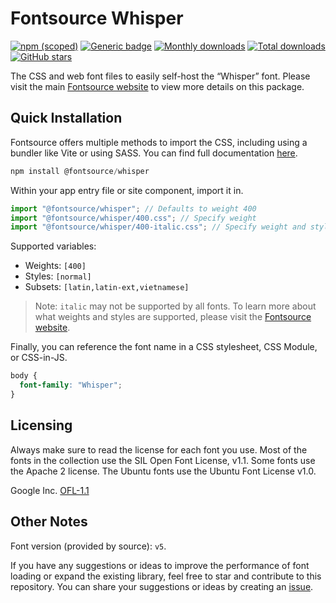 # Fontsource Whisper

[![npm (scoped)](https://img.shields.io/npm/v/@fontsource/whisper?color=brightgreen)](https://www.npmjs.com/package/@fontsource/whisper) [![Generic badge](https://img.shields.io/badge/fontsource-passing-brightgreen)](https://github.com/fontsource/fontsource) [![Monthly downloads](https://badgen.net/npm/dm/@fontsource/whisper)](https://github.com/fontsource/fontsource) [![Total downloads](https://badgen.net/npm/dt/@fontsource/whisper)](https://github.com/fontsource/fontsource) [![GitHub stars](https://img.shields.io/github/stars/fontsource/fontsource.svg?style=social&label=Star)](https://github.com/fontsource/fontsource/stargazers)

The CSS and web font files to easily self-host the “Whisper” font. Please visit the main [Fontsource website](https://fontsource.org/fonts/whisper) to view more details on this package.

## Quick Installation

Fontsource offers multiple methods to import the CSS, including using a bundler like Vite or using SASS. You can find full documentation [here](https://fontsource.org/docs/getting-started/introduction).

```javascript
npm install @fontsource/whisper
```

Within your app entry file or site component, import it in.

```javascript
import "@fontsource/whisper"; // Defaults to weight 400
import "@fontsource/whisper/400.css"; // Specify weight
import "@fontsource/whisper/400-italic.css"; // Specify weight and style
```

Supported variables:
- Weights: `[400]`
- Styles: `[normal]`
- Subsets: `[latin,latin-ext,vietnamese]`

> Note: `italic` may not be supported by all fonts. To learn more about what weights and styles are supported, please visit the [Fontsource website](https://fontsource.org/fonts/whisper).

Finally, you can reference the font name in a CSS stylesheet, CSS Module, or CSS-in-JS.

```css
body {
  font-family: "Whisper";
}
```

## Licensing
Always make sure to read the license for each font you use. Most of the fonts in the collection use the SIL Open Font License, v1.1. Some fonts use the Apache 2 license. The Ubuntu fonts use the Ubuntu Font License v1.0.

Google Inc.
[OFL-1.1](http://scripts.sil.org/OFL)

## Other Notes
Font version (provided by source): `v5`.

If you have any suggestions or ideas to improve the performance of font loading or expand the existing library, feel free to star and contribute to this repository. You can share your suggestions or ideas by creating an [issue](https://github.com/fontsource/fontsource/issues).